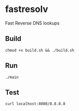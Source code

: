 # fastresolv

Fast Reverse DNS lookups

## Build

`chmod +x build.sh && ./build.sh`

## Run

`./main`

## Test

`curl localhost:8080/8.8.8.8`


